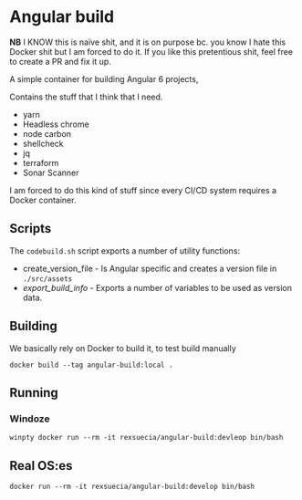 # Angular build

**NB** I KNOW this is naïve shit, and it is on purpose bc. you know I hate this Docker shit but I am forced to do it. 
If you like this pretentious shit, feel free to create a PR and fix it up. 

A simple container for building Angular 6 projects,

Contains the stuff that I think that I need.

* yarn 
* Headless chrome
* node carbon
* shellcheck
* jq
* terraform
* Sonar Scanner

I am forced to do this kind of stuff since every CI/CD system requires a Docker container.

## Scripts

The `codebuild.sh` script exports a number of utility functions:

* create_version_file - Is Angular specific and creates a version file in `./src/assets`
* *export_build_info* - Exports a number of variables to be used as version data.

## Building

We basically rely on Docker to build it, to test build manually
    
`docker build --tag angular-build:local .`

## Running

### Windoze

`winpty docker run --rm -it rexsuecia/angular-build:devleop bin/bash`

## Real OS:es
`docker run --rm -it rexsuecia/angular-build:develop bin/bash`